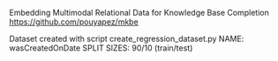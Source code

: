 Embedding Multimodal Relational Data for Knowledge Base Completion
https://github.com/pouyapez/mkbe

Dataset created with script create_regression_dataset.py 
NAME:           wasCreatedOnDate
SPLIT SIZES:    90/10 (train/test)

